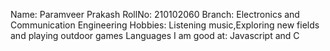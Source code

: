 Name: Paramveer Prakash
RollNo: 210102060
Branch: Electronics and Communication Engineering
Hobbies: Listening music,Exploring new fields and playing outdoor games
Languages I am good at: Javascript and C
